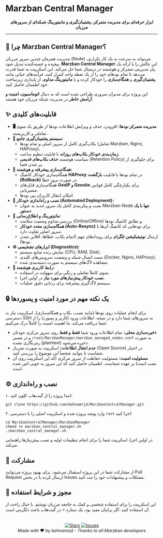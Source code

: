 # Marzban Central Manager

<p align="center">
  <strong>ابزار حرفه‌ای برای مدیریت متمرکز، پشتیبان‌گیری و مانیتورینگ شبکه‌ای از سرورهای مرزبان</strong>
  <br />
</p>

---

## 🚀 چرا Marzban Central Manager؟

مدیریت همزمان چندین سرور مرزبان (Node) می‌تواند به سرعت به یک کار تکراری، پیچیده و خسته‌کننده تبدیل شود. **Marzban Central Manager** این چالش را با ارائه یک پنل مدیریتی متمرکز و هوشمند در ترمینال شما حل می‌کند. این اسکریپت به شما قدرت می‌دهد تا تمام نودهای خود را از یک نقطه واحد کنترل کنید، فرآیندهای حیاتی مانند **پشتیبان‌گیری** و **همگام‌سازی** را خودکار کرده و با **مانیتورینگ مداوم**، از پایداری زیرساخت خود اطمینان حاصل کنید.

این پروژه برای مدیران سروری طراحی شده است که به دنبال **اتوماسیون، امنیت و آرامش خاطر** در مدیریت شبکه مرزبان خود هستند.

## ✨ قابلیت‌های کلیدی

-   **🖥️ مدیریت متمرکز نودها:** افزودن، حذف و ویرایش اطلاعات نودها از طریق یک منوی تعاملی و کاربرپسند.
-   **💾 سیستم پشتیبان‌گیری جامع:**
    -   بکاپ‌گیری کامل از سرور اصلی و تمام نودها (شامل Marzban, Nginx, HAProxy).
    -   **زمان‌بندی خودکار بکاپ‌های روزانه** با قابلیت تنظیم ساعت.
    -   سیاست هوشمند **حذف بکاپ‌های قدیمی** (Retention Policy) برای جلوگیری از پر شدن فضا.
-   **🔄 همگام‌سازی پیشرفته و هوشمند:**
    -   همگام‌سازی خودکار کانفیگ **HAProxy** در تمام نودها با قابلیت **بازگشت (Rollback)** در صورت بروز خطا.
    -   همگام‌سازی فایل‌های **GeoIP و Geosite** برای یکپارچگی کامل قوانین مسیریابی.
    -   امکان انتقال کاربران بین نودها.
-   **🔧 نصب و راه‌اندازی خودکار (Automated Deployment):**
    -   نصب و پیکربندی کامل یک سرور جدید به عنوان Marzban-Node **تنها با یک دستور**.
-   **📡 مانیتورینگ و اطلاع‌رسانی:**
    -   بررسی مداوم وضعیت سلامت (Online/Offline) و تطابق کانفیگ نودها.
    -   **همگام‌سازی مجدد خودکار (Auto-Resync)** برای نودهایی که کانفیگ آن‌ها با سرور اصلی تفاوت دارد.
    -   ارسال **نوتیفیکیشن تلگرام** برای رویدادهای مهم (اتمام بکاپ، خطاها، آفلاین شدن نودها).
-   **⚙️ ابزارهای تشخیصی (Diagnostics):**
    -   نمایش زنده منابع سیستم (CPU, RAM, Disk).
    -   تست اتصال شبکه و وضعیت سرویس‌های کلیدی (Docker, Nginx, HAProxy).
    -   مشاهده لاگ‌های سیستم به صورت دسته‌بندی شده.
-   **🤖 رابط کاربری هوشمند:**
    -   منوی کاملاً تعاملی و رنگی برای سهولت در استفاده.
    -   **نصب خودکار پیش‌نیازهای مورد نیاز** در اولین اجرا.
    -   سیستم لاگ‌گیری پیشرفته برای ردیابی دقیق عملیات.

## 🔒 یک نکته مهم در مورد امنیت و پسوردها

برای انجام عملیات روی نودها (مانند نصب، بکاپ و همگام‌سازی)، اسکریپت نیاز به دسترسی SSH به سرورهای شما دارد و در نتیجه، اطلاعات ورود (کاربر و پسورد) را از شما دریافت می‌کند. ما اهمیت امنیت را کاملاً درک می‌کنیم:

-   **ذخیره‌سازی محلی:** تمام اطلاعات ورود شما **فقط و فقط** روی سرور مرکزی خودتان و در مسیر `/root/MarzbanManager/marzban_managed_nodes.conf` به صورت رمزنگاری نشده (plaintext) ذخیره می‌شود.
-   **عدم انتقال اطلاعات:** اسکریپت به صورت متن‌باز (Open Source) در اختیار شماست تا بتوانید شخصاً این موضوع را بررسی کنید.
-   **مسئولیت امنیت:** مسئولیت حفاظت از سرور مرکزی (که این اسکریپت روی آن نصب است) بر عهده شماست. اطمینان حاصل کنید که این سرور به خوبی امن شده است.

## ⚙️ نصب و راه‌اندازی

۱. ابتدا پروژه را از گیت‌هاب کلون کنید:
```
git clone https://github.com/behnamrjd/MarzbanCentralManager.git
```

۲. وارد پوشه پروژه شده و اسکریپت اصلی را با دسترسی `root` اجرا کنید:
```
cd MarzbanCentralManager/MarzbanManager
chmod +x marzban_central_manager.sh
./marzban_central_manager.sh
```
در اولین اجرا، اسکریپت شما را برای انجام تنظیمات اولیه و نصب پیش‌نیازها راهنمایی می‌کند.

## 🤝 مشارکت

از مشارکت شما در این پروژه استقبال می‌شود. برای بهبود پروژه می‌توانید Pull Request ارسال کرده یا در بخش Issues مشکلات و پیشنهادات خود را ثبت کنید.

## 📜 مجوز و شرایط استفاده

این اسکریپت را برای استفاده شخصی و کمک به جامعه مرزبان نوشتم. با خیال راحت از آن استفاده کنید. اگر برایتان مفید بود، یک ستاره ⭐ در گیت‌هاب باعث دلگرمی است.

##

<p align="center">
  <a href="https://github.com/behnamrjd/MarzbanCentralManager/stargazers"><img src="https://img.shields.io/github/stars/behnamrjd/MarzbanCentralManager?style=social" alt="Stars"></a>
  <a href="https://github.com/behnamrjd/MarzbanCentralManager/issues"><img src="https://img.shields.io/github/issues/behnamrjd/MarzbanCentralManager" alt="Issues"></a>
  <br />
  <em>Made with ❤️ by behnamrjd - Thanks to all Marzban developers</em>
</p>
